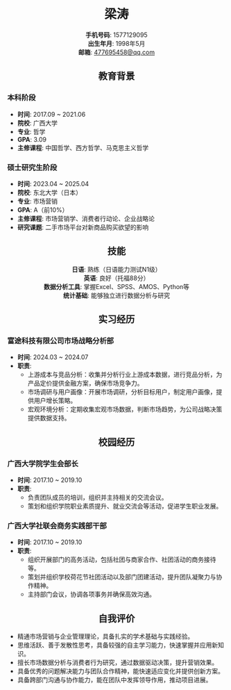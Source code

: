 <head>
    <title>简历</title>

<style>
    body {
        background-image: url('_media/淡蓝背景.png');
        background-size: cover;
        
    }
</style>
</head>

<div style="text-align: center;">

# 梁涛

**手机号码**: 1577129095  
**出生年月**: 1998年5月  
**邮箱**: 477695458@qq.com  
</div>

<div style="text-align: center;">

## 教育背景

</div>


### 本科阶段
- **时间**: 2017.09 ~ 2021.06  
- **院校**: 广西大学  
- **专业**: 哲学  
- **GPA**: 3.09  
- **主修课程**: 中国哲学、西方哲学、马克思主义哲学  

### 硕士研究生阶段
- **时间**: 2023.04 ~ 2025.04  
- **院校**: 东北大学（日本）  
- **专业**: 市场营销  
- **GPA**: A（前10%）  
- **主修课程**: 市场营销学、消费者行动论、企业战略论  
- **研究课题**: 二手市场平台对新商品购买欲望的影响  

<div style="text-align: center;">

## 技能



**日语**: 熟练（日语能力测试N1级）  
**英语**: 良好（托福88分）  
**数据分析工具**: 掌握Excel、SPSS、AMOS、Python等  
**统计基础**: 能够独立进行数据分析与研究  
</div>

<div style="text-align: center;">

## 实习经历

</div>

### 富途科技有限公司市场战略分析部
- **时间**: 2024.03 ~ 2024.07  
- **职责**:  
  - 上游成本与竞品分析：收集并分析行业上游成本数据，进行竞品分析，为产品定价提供金融方案，确保市场竞争力。  
  - 市场调研与用户画像：开展市场调研，分析目标用户，制定用户画像，提供用户增长策略。  
  - 宏观环境分析：定期收集宏观市场数据，判断市场趋势，为公司战略决策提供数据支持。  

<div style="text-align: center;">

## 校园经历

</div>

### 广西大学院学生会部长
- **时间**: 2017.10 ~ 2019.10  
- **职责**:  
  - 负责团队成员的培训，组织并主持相关的交流会议。  
  - 策划和组织学院职业素质提升、就业交流会等活动，促进学生职业发展。  

### 广西大学社联会商务实践部干部
- **时间**: 2017.10 ~ 2019.10  
- **职责**:  
  - 组织开展部门的高务活动，包括社团与商家合作、社团活动的商务接待等。  
  - 策划并组织学校荷花节社团活动以及部门团建活动，提升团队凝聚力与协作精神。  
  - 主持部门会议，协调各项事务并确保高效沟通。  

<div style="text-align: center;">

## 自我评价

</div>

- 精通市场营销与企业管理理论，具备扎实的学术基础与实践经验。  
- 思维活跃、善于发散性思考，具备较强的自主学习能力，快速掌握并应用新知识。  
- 擅长市场数据分析与消费者行为研究，通过数据驱动决策，提升营销效果。  
- 具备优秀的问题解决能力与团队合作精神，能快速适应变化并提供创新方案。  
- 具备跨部门沟通与协作能力，能在团队中发挥领导作用，推动项目进展。  

